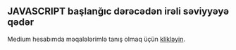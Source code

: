 ## JAVASCRIPT başlanğıc dərəcədən irəli səviyyəyə qədər

Medium hesabımda məqalələrimlə tanış olmaq üçün [klikləyin](https://medium.com/@rasuljangirli).
